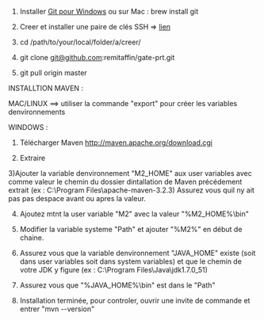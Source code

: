 1) Installer [Git pour Windows](http://msysgit.github.io)
  ou sur Mac : brew install git
  
2) Creer et installer une paire de clés SSH => [lien](https://help.github.com/articles/generating-ssh-keys/)

3) cd /path/to/your/local/folder/a/creer/

4) git clone git@github.com:remitaffin/gate-prt.git

5) git pull origin master



INSTALLTION MAVEN :

MAC/LINUX ==> utiliser la commande "export" pour créer les variables denvironnements

WINDOWS :

1) Télécharger Maven     http://maven.apache.org/download.cgi

2) Extraire

3)Ajouter la variable denvironnement "M2_HOME" aux user variables avec comme valeur le chemin du dossier dintallation de Maven précédement extrait (ex : C:\Program Files\apache-maven-3.2.3)
  Assurez vous quil ny ait pas pas despace avant ou apres la valeur.
  
4) Ajoutez mtnt la user variable "M2" avec la valeur "%M2_HOME%\bin"

5) Modifier la variable systeme "Path" et ajouter "%M2%" en début de chaine.

6) Assurez vous que la variable denvironnement "JAVA_HOME" existe (soit dans user variables soit dans system variables) et que le chemin de votre JDK y figure
  (ex : C:\Program Files\Java\jdk1.7.0_51)
  
7) Assurez vous que "%JAVA_HOME%\bin" est dans le "Path"

8) Installation terminée, pour controler, ouvrir une invite de commande et entrer "mvn --version"




